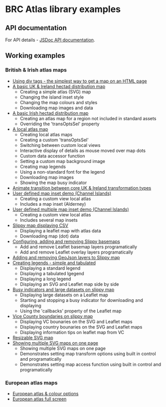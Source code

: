 # BRC Atlas library examples

## API documentation
For API details - [JSDoc API documentation](https://biologicalrecordscentre.github.io/brc-atlas/docs/api/).

## Working examples
### British & Irish atlas maps ###
- [Using div tags - the simplest way to get a map on an HTML page](example-11.html)
- [A basic UK & Ireland hectad distribution map](example-1.html)
  - Creating a simple atlas (SVG) map
  - Changing the island inset style
  - Changing the map colours and styles
  - Downloading map images and data
- [A basic Irish hectad distribution map](example-3.html)
  - Creating an atlas map for a region not included in standard assets
  - Overriding the 'transOptsSel' property
- [A local atlas map](example-4.html)
  - Creating local atlas maps
  - Creating a custom 'transOptsSel'
  - Switching between custom local views
  - Interactive display of details as mouse moved over map dots
  - Custom data accessor function
  - Setting a custom map background image
  - Creating map legends
  - Using a non-standard font for the legend
  - Downloading map images
  - Showing the map busy indicator
- [Animate transition between core UK & Ireland transformation types](example-2.html)
- [User defined map inset demo (Channel Islands)](example-5.html)
  - Creating a custom view local atlas
  - Includes a map inset (Alderney)
- [User defined multiple map inset demo (Channel Islands)](example-6.html)
  - Creating a custom view local atlas
  - Includes several map insets
- [Slippy map displaying CSV](example-7.html)
  - Displaying a leaflet map with atlas data
  - Downloading map (dot) data
- [Configuring, adding and removing Slippy basemaps](example-10.html)
  - Add and remove Leaflet basemap layers programatically
  - Add and remove Leaflet overlay layers programatically
- [Adding and removing GeoJson layers to Slippy map](example-12.html)
- [Creating legends - simple and tabulated](example-13.html)
  - Displaying a standard legend
  - Displaying a tabulated lgegend
  - Displaying a long legend
  - Displaying an SVG and Leaflet map side by side
- [Busy indicators and large datasets on slippy map](example-14.html)
  - Displaying large datasets on a Leaflet map
  - Starting and stopping a busy indicator for downloading and displaying
  - Using the 'callbacks' property of the Leaflet map
- [Vice County boundaries on slippy map](example-15.html)
  - Displaying VC bounaries on the SVG and Leaflet maps
  - Displaying country bounaries on the SVG and Leaflet maps
  - Displaying information tips on leaflet map from VC
- [Resizable SVG map](example-9.html)
- [Showing multiple SVG maps on one page](example-8.html)
  - Showing multiple SVG maps on one page
  - Demonstrates setting map transform options using built in control and programatically
  - Demonstrates setting map access function using built in control and programatically

### European atlas maps ###
- [European atlas & colour options](example-16.html)
- [European atlas full screen](example-17.html)
